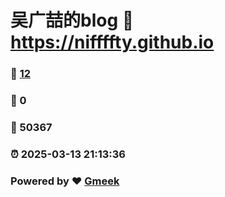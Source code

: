 # 吴广喆的blog :link: https://niffffty.github.io 
### :page_facing_up: [12](https://niffffty.github.io/tag.html) 
### :speech_balloon: 0 
### :hibiscus: 50367 
### :alarm_clock: 2025-03-13 21:13:36 
### Powered by :heart: [Gmeek](https://github.com/Meekdai/Gmeek)
